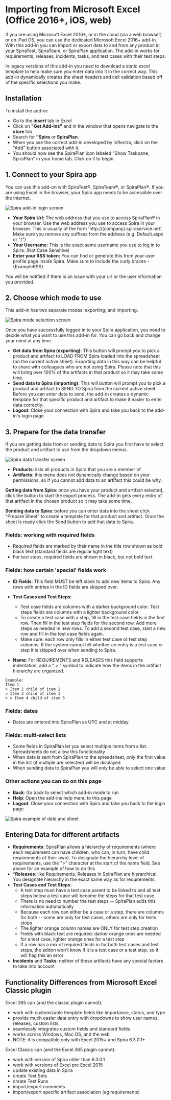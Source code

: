 #  Importing from Microsoft Excel (Office 2016+, iOS, web)

If you are using Microsoft Excel 2016+, or in the cloud (via a web browser) or on iPad OS, you can use the dedicated Microsoft Excel 2016+ add-in. With this add-in you can import or export data to and from any product in your SpiraTest, SpiraTeam, or SpiraPlan application. The add-in works for requirements, releases, incidents, tasks, and test cases with their test steps.

In legacy versions of this add-in you need to download a static excel template to help make sure you enter data into it in the correct way. This add-in dynamically creates the sheet headers and cell validation based off of the specific selections you make. 


## Installation

To install the add-in:

* Go to the **insert** tab in Excel
* Click on **"Get Add-Ins"** and in the window that opens navigate to the **store** tab
* Search for **"Spira** or **SpiraPlan**. 
* When you see the correct add-in developed by Inflectra, click on the "Add" button associated with it. 
* You should now see the SpiraPlan icon labeled "Show Taskpane, SpiraPlan" in your home tab. Click on it to begin.


## 1. Connect to your Spira app
You can use this add-on with SpiraTest®, SpiraTeam®, or SpiraPlan®. If you are using Excel in the browser, your Spira app needs to be accessible over the internet.

![Spira add-in login screen](img/excel365-log-in-screen.png)

* **Your Spira Url:** The web address that you use to access SpiraPlan® in your browser. Use the web address you use to access Spira in your browser. This is usually of the form 'http://(company).spiraservice.net'. Make sure you remove any suffixes from the address (e.g. Default.aspx or "/")
* **Your Username:** This is the exact same username you use to log in to Spira. (Not Case Sensitive)
* **Enter your RSS token:** You can find or generate this from your user profile page inside Spira. Make sure to include the curly braces - {ExampleRSS}

You will be notified if there is an issue with your url or the user information you provided. 


## 2. Choose which mode to use
This add-in has two separate modes: exporting; and importing.

![Spira mode selection screen](img/excel365-main-screen.png)

Once you have successfully logged in to your Spira application, you need to decide what you want to use this add-in for. You can go back and change your mind at any time.

* **Get data from Spira (exporting)**: This button will prompt you to pick a product and artifact to LOAD FROM Spira loaded into the spreadsheet (on the current active sheet). Exporting data in this way can be helpful to share with colleagues who are not using Spira. Please note that this will bring over 100% of the artifacts in that product so it may take some time.
* **Send data to Spira (importing)**: This will button will prompt you to pick a product and artifact to SEND TO Spira from the current active sheet. Before you can enter data to send, the add-in creates a dynamic template for that specific product and artifact to make it easier to enter data correctly.
* **Logout**: Close your connection with Spira and take you back to the add-in's login page


## 3. Prepare for the data transfer
If you are getting data from or sending data to Spira you first have to select the product and artifact to use from the dropdown menus.

![Spira data transfer screen](img/excel365-template-screen.png)

* **Products**:  lists all products in Spira that you are a member of
* **Artifacts**: this menu does not dynamically change based on your permissions, so if you cannot add data to an artifact this could be why.

**Getting data from Spira**: once you have your product and artifact selected, click the button to start the export process. The add-in gets every entry of that artifact in the chosen product so it may take some time.

**Sending data to Spira**: before you can enter data into the sheet click "Prepare Sheet" to create a template for that product and artifact. Once the sheet is ready click the Send button to add that data to Spira.


### Fields: working with required fields
* Required fields are marked by their name in the title row shown as bold black text (standard fields are regular light text)                  
* For test steps, required fields are shown in black, but not bold text.

### Fields: how certain 'special' fields work
* **ID Fields**: This field MUST be left blank to add new items to Spira. Any rows with entries in the ID fields are skipped over.
* **Test Cases and Test Steps**: 
    - Test case fields are columns with a darker background color. Test steps fields are columns with a lighter background color. 
    - To create a test case with a step, fill in the test case fields in the first row. Then fill in the test step fields for the second row. Add more steps as needed in new rows. To add a second test case, start a new row and fill in the test case fields again. 
    - Make sure: each row only fills in either test case or test step columns. If the system cannot tell whether an entry is a test case or step it is skipped over when sending to Spira.

* **Name**: For REQUIREMENTS and RELEASES this field supports indentation, add a “ > “ symbol to indicate how the items in the artifact hierarchy are organized.
        
```
Example:
Item 1
> Item 2 child of item 1
> Item 3 child of item 1
> > Item 4 child of item 3
```

### Fields: dates
* Dates are entered into SpiraPlan as UTC and at midday.

### Fields: multi-select lists
* Some fields in SpiraPlan let you select multiple items from a list. Spreadsheets do not allow this functionality
* When data is sent from SpiraPlan to the spreadsheet, only the first value in the list (if multiple are selected) will be displayed
* When sending data to SpiraPlan you will only be able to select one value

### Other actions you can do on this page
* **Back**: Go back to select which add-in mode to run
* **Help**: Open the add-ins help menu to this page
* **Logout**: Close your connection with Spira and take you back to the login page

![Spira example of date and sheet](img/excel365-add-in-store-3.jpg)


## Entering Data for different artifacts
* **Requirements**: SpiraPlan allows a hierarchy of requirements (where each requirement can have children, who can, in turn, have child requirements of their own). To designate the hierarchy level of requirements, use the "\>" character at the start of the name field. See above for an example of how to do this
* ***Releases**: like Requirements, Releases in SpiraPlan are hierarchical. You designate hierarchy in the exact same way as for requirements.
* **Test Cases and Test Steps**:
    * A test step must have a test case parent to be linked to and all test steps below a test case will become the steps for that test case.
    * There is no need to number the test steps -- SpiraPlan adds this information automatically
    * Because each row can either be a case or a step, there are columns for both -- some are only for test cases, others are only for tests steps
    * The lighter orange column names are ONLY for test step creation
    * Fields with black text are required: darker orange ones are needed for a test case, lighter orange ones for a test step
    * If a row has a mix of required fields in for both test cases and test steps, the addon won't know if it is a test case or a test step, so it will flag this an error
* **Incidents** and **Tasks**: neither of these artifacts have any special factors to take into account


## Functionality Differences from Microsoft Excel Classic plugin
Excel 365 can (and the classic plugin cannot):

- work with customizable template fields like importance, status, and type
- provide much easier data entry with dropdowns to show user names, releases, custom lists
- seamlessly integrates custom fields and standard fields
- works across Windows, Mac OS, and the web
- NOTE: it is compatible only with Excel 2015+ and Spira 6.3.0.1+

Excel Classic can (and the Excel 365 plugin cannot):

- work with version of Spira older than 6.3.0.1 
- work with versions of Excel pre Excel 2015
- update existing data in Spira
- create Test Sets
- create Test Runs
- import/export comments
- import/export specific artifact association (eg requirements)